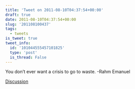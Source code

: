 ```yaml
---
title: 'Tweet on 2011-08-10T04:37:54+00:00'
draft: true
date: 2011-08-10T04:37:54+00:00
slug: '201108100437'
tags:
  - tweets
is_tweet: true
tweet_info:
  id: '101044555457101825'
  type: 'post'
  is_thread: False
---
```




You don’t ever want a crisis to go to waste. -Rahm Emanuel

[Discussion](https://x.com/sytelus/status/101044555457101825)
